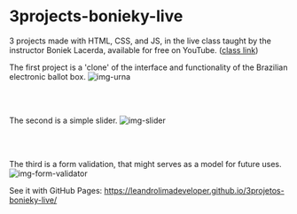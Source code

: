 # 3projects-bonieky-live

3 projects made with HTML, CSS, and JS, in the live class taught by the instructor Boniek Lacerda, available for free on YouTube.
([class link](https://www.youtube.com/watch?v=hF_VMWnsY00)) 
<br>

The first project is a 'clone' of the interface and functionality of the Brazilian electronic ballot box.
![img-urna](https://user-images.githubusercontent.com/76854209/137599965-135c3900-6d69-4884-b61c-ce46fea79734.png)

</br>
</br>

The second is a simple slider.
![img-slider](https://user-images.githubusercontent.com/76854209/137600005-ba64a3f6-7089-46ef-a12e-6d96bb8a52c6.png)

</br>
</br>

The third is a form validation, that might serves as a model for future uses.
![img-form-validator](https://user-images.githubusercontent.com/76854209/137600009-5b28c394-79ee-4e34-bdbd-c440dd072588.png)

See it with GitHub Pages: https://leandrolimadeveloper.github.io/3projetos-bonieky-live/
